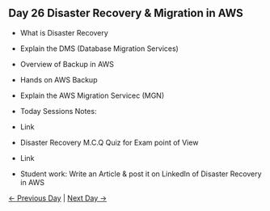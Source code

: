 ## Day 26 Disaster Recovery & Migration in AWS

 - What is Disaster Recovery
 - Explain the DMS (Database Migration Services)
 - Overview of Backup in AWS
 - Hands on AWS Backup 
 - Explain the AWS Migration Servicec (MGN)

  - Today Sessions Notes:
  - Link
  - Disaster Recovery M.C.Q Quiz for Exam point of View
  - Link

  - Student work: Write an Article & post it on LinkedIn of Disaster Recovery in AWS

 [← Previous Day](../day25/README.md) | [Next Day →](../day27/README.md)

